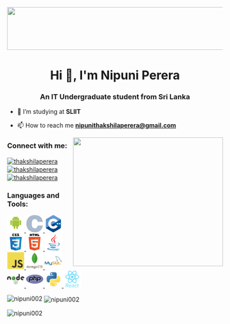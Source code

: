 <img src= "https://camo.githubusercontent.com/aefab7acbe27fae34db36304513a2a34f795663d6217c1ebc6459504d2fa4587/68747470733a2f2f692e70696e696d672e636f6d2f6f726967696e616c732f38382f31352f36332f38383135363364363434346233373066613463656561306333313833626234632e676966" height="100" width="1000"/>
<h1 align="center">Hi 👋, I'm Nipuni Perera</h1>
<h3 align="center">An IT Undergraduate student from Sri Lanka</h3>

- 🤝 I’m studying at **SLIIT**

- 📫 How to reach me **nipunithakshilaperera@gmail.com**
<img align="right" src= "https://user-images.githubusercontent.com/102985224/211582827-8fd748d6-9181-4c5f-a620-76168b861a4d.gif" height="300" width="350" />
<h3 align="left">Connect with me:</h3>
<p align="left">
<a href="https://linkedin.com/in/thakshilaperera" target="blank"><img align="center" src="https://raw.githubusercontent.com/rahuldkjain/github-profile-readme-generator/master/src/images/icons/Social/linked-in-alt.svg" alt="thakshilaperera" height="30" width="40" /></a>
<a href="https://fb.com/thakshilaperera" target="blank"><img align="center" src="https://raw.githubusercontent.com/rahuldkjain/github-profile-readme-generator/master/src/images/icons/Social/facebook.svg" alt="thakshilaperera" height="30" width="40" /></a>
<a href="https://instagram.com/thakshilaperera" target="blank"><img align="center" src="https://raw.githubusercontent.com/rahuldkjain/github-profile-readme-generator/master/src/images/icons/Social/instagram.svg" alt="thakshilaperera" height="30" width="40" /></a>
</p>


<h3 align="left">Languages and Tools:</h3>
<p align="left"> <a href="https://developer.android.com" target="_blank" rel="noreferrer"> <img src="https://raw.githubusercontent.com/devicons/devicon/master/icons/android/android-original-wordmark.svg" alt="android" width="40" height="40"/> </a> <a href="https://www.cprogramming.com/" target="_blank" rel="noreferrer"> <img src="https://raw.githubusercontent.com/devicons/devicon/master/icons/c/c-original.svg" alt="c" width="40" height="40"/> </a> <a href="https://www.w3schools.com/cpp/" target="_blank" rel="noreferrer"> <img src="https://raw.githubusercontent.com/devicons/devicon/master/icons/cplusplus/cplusplus-original.svg" alt="cplusplus" width="40" height="40"/> </a> <a href="https://www.w3schools.com/css/" target="_blank" rel="noreferrer"> <img src="https://raw.githubusercontent.com/devicons/devicon/master/icons/css3/css3-original-wordmark.svg" alt="css3" width="40" height="40"/> </a> <a href="https://www.w3.org/html/" target="_blank" rel="noreferrer"> <img src="https://raw.githubusercontent.com/devicons/devicon/master/icons/html5/html5-original-wordmark.svg" alt="html5" width="40" height="40"/> </a> <a href="https://www.java.com" target="_blank" rel="noreferrer"> <img src="https://raw.githubusercontent.com/devicons/devicon/master/icons/java/java-original.svg" alt="java" width="40" height="40"/> </a> <a href="https://developer.mozilla.org/en-US/docs/Web/JavaScript" target="_blank" rel="noreferrer"> <img src="https://raw.githubusercontent.com/devicons/devicon/master/icons/javascript/javascript-original.svg" alt="javascript" width="40" height="40"/> </a> <a href="https://www.mongodb.com/" target="_blank" rel="noreferrer"> <img src="https://raw.githubusercontent.com/devicons/devicon/master/icons/mongodb/mongodb-original-wordmark.svg" alt="mongodb" width="40" height="40"/> </a> <a href="https://www.mysql.com/" target="_blank" rel="noreferrer"> <img src="https://raw.githubusercontent.com/devicons/devicon/master/icons/mysql/mysql-original-wordmark.svg" alt="mysql" width="40" height="40"/> </a> <a href="https://nodejs.org" target="_blank" rel="noreferrer"> <img src="https://raw.githubusercontent.com/devicons/devicon/master/icons/nodejs/nodejs-original-wordmark.svg" alt="nodejs" width="40" height="40"/> </a> <a href="https://www.php.net" target="_blank" rel="noreferrer"> <img src="https://raw.githubusercontent.com/devicons/devicon/master/icons/php/php-original.svg" alt="php" width="40" height="40"/> </a> <a href="https://www.python.org" target="_blank" rel="noreferrer"> <img src="https://raw.githubusercontent.com/devicons/devicon/master/icons/python/python-original.svg" alt="python" width="40" height="40"/> </a> <a href="https://reactjs.org/" target="_blank" rel="noreferrer"> <img src="https://raw.githubusercontent.com/devicons/devicon/master/icons/react/react-original-wordmark.svg" alt="react" width="40" height="40"/> </a> </p>

<p><img align="left" src="https://github-readme-stats.vercel.app/api/top-langs?username=nipuni002&show_icons=true&locale=en&layout=compact" alt="nipuni002" /></p>

<p>&nbsp;<img align="center" src="https://github-readme-stats.vercel.app/api?username=nipuni002&show_icons=true&locale=en" alt="nipuni002" /></p>

<p><img align="center" src="https://github-readme-streak-stats.herokuapp.com/?user=nipuni002&" alt="nipuni002" /></p>
